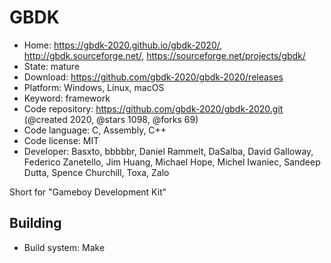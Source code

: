 # GBDK

- Home: https://gbdk-2020.github.io/gbdk-2020/, http://gbdk.sourceforge.net/, https://sourceforge.net/projects/gbdk/
- State: mature
- Download: https://github.com/gbdk-2020/gbdk-2020/releases
- Platform: Windows, Linux, macOS
- Keyword: framework
- Code repository: https://github.com/gbdk-2020/gbdk-2020.git (@created 2020, @stars 1098, @forks 69)
- Code language: C, Assembly, C++
- Code license: MIT
- Developer: Basxto, bbbbbr, Daniel Rammelt, DaSalba, David Galloway, Federico Zanetello, Jim Huang, Michael Hope, Michel Iwaniec, Sandeep Dutta, Spence Churchill, Toxa, Zalo

Short for "Gameboy Development Kit"

## Building

- Build system: Make
